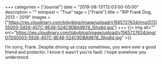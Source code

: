 +++
categories = ["Journal"]
date = "2019-08-13T12:03:00-05:00"
description = ""
minipost = "True"
tags = ["Frank"]
title = "RIP Frank Dog, 2013 – 2019"
images = ["https://res.cloudinary.com/tobyblog/image/upload/v1565727634/img/D7D55003-5926-457C-8E48-524C9DBA9878_l5hs8d.jpg"]
+++
{{< img alt="" src="https://res.cloudinary.com/tobyblog/image/upload/v1565727634/img/D7D55003-5926-457C-8E48-524C9DBA9878_l5hs8d.jpg" >}}

I’m sorry, Frank. Despite driving us crazy sometimes, you were ever a good friend and protector. I know it wasn’t you’re fault. I hope somehow you understood. 

